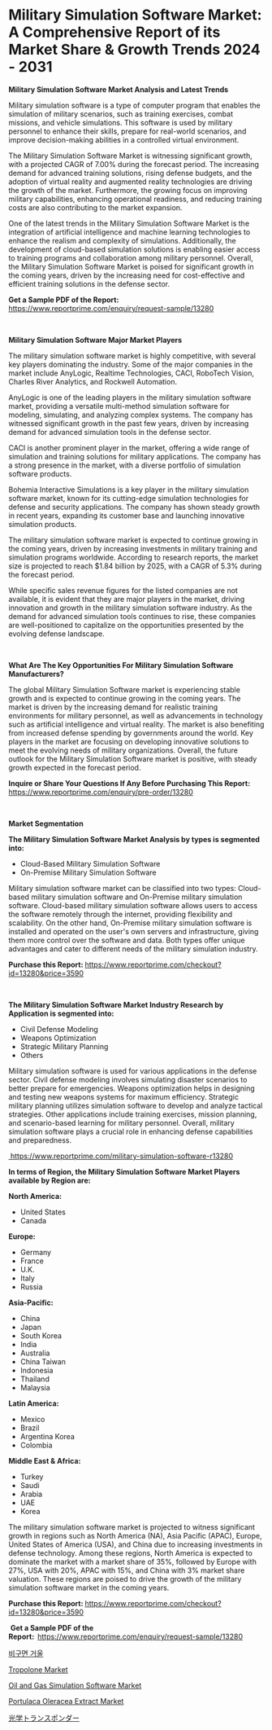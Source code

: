<p><h1>Military Simulation Software Market: A Comprehensive Report of its Market Share & Growth Trends 2024 - 2031</h1></p><p><strong>Military Simulation Software Market Analysis and Latest Trends</strong></p>
<p><p>Military simulation software is a type of computer program that enables the simulation of military scenarios, such as training exercises, combat missions, and vehicle simulations. This software is used by military personnel to enhance their skills, prepare for real-world scenarios, and improve decision-making abilities in a controlled virtual environment.</p><p>The Military Simulation Software Market is witnessing significant growth, with a projected CAGR of 7.00% during the forecast period. The increasing demand for advanced training solutions, rising defense budgets, and the adoption of virtual reality and augmented reality technologies are driving the growth of the market. Furthermore, the growing focus on improving military capabilities, enhancing operational readiness, and reducing training costs are also contributing to the market expansion.</p><p>One of the latest trends in the Military Simulation Software Market is the integration of artificial intelligence and machine learning technologies to enhance the realism and complexity of simulations. Additionally, the development of cloud-based simulation solutions is enabling easier access to training programs and collaboration among military personnel. Overall, the Military Simulation Software Market is poised for significant growth in the coming years, driven by the increasing need for cost-effective and efficient training solutions in the defense sector.</p></p>
<p><strong>Get a Sample PDF of the Report:&nbsp;</strong> <a href="https://www.reportprime.com/enquiry/request-sample/13280">https://www.reportprime.com/enquiry/request-sample/13280</a></p>
<p>&nbsp;</p>
<p><strong>Military Simulation Software Major Market Players</strong></p>
<p><p>The military simulation software market is highly competitive, with several key players dominating the industry. Some of the major companies in the market include AnyLogic, Realtime Technologies, CACI, RoboTech Vision, Charles River Analytics, and Rockwell Automation.</p><p>AnyLogic is one of the leading players in the military simulation software market, providing a versatile multi-method simulation software for modeling, simulating, and analyzing complex systems. The company has witnessed significant growth in the past few years, driven by increasing demand for advanced simulation tools in the defense sector.</p><p>CACI is another prominent player in the market, offering a wide range of simulation and training solutions for military applications. The company has a strong presence in the market, with a diverse portfolio of simulation software products.</p><p>Bohemia Interactive Simulations is a key player in the military simulation software market, known for its cutting-edge simulation technologies for defense and security applications. The company has shown steady growth in recent years, expanding its customer base and launching innovative simulation products.</p><p>The military simulation software market is expected to continue growing in the coming years, driven by increasing investments in military training and simulation programs worldwide. According to research reports, the market size is projected to reach $1.84 billion by 2025, with a CAGR of 5.3% during the forecast period.</p><p>While specific sales revenue figures for the listed companies are not available, it is evident that they are major players in the market, driving innovation and growth in the military simulation software industry. As the demand for advanced simulation tools continues to rise, these companies are well-positioned to capitalize on the opportunities presented by the evolving defense landscape.</p></p>
<p>&nbsp;</p>
<p><strong>What Are The Key Opportunities For Military Simulation Software Manufacturers?</strong></p>
<p><p>The global Military Simulation Software market is experiencing stable growth and is expected to continue growing in the coming years. The market is driven by the increasing demand for realistic training environments for military personnel, as well as advancements in technology such as artificial intelligence and virtual reality. The market is also benefiting from increased defense spending by governments around the world. Key players in the market are focusing on developing innovative solutions to meet the evolving needs of military organizations. Overall, the future outlook for the Military Simulation Software market is positive, with steady growth expected in the forecast period.</p></p>
<p><strong>Inquire or Share Your Questions If Any Before Purchasing This Report:</strong> <a href="https://www.reportprime.com/enquiry/pre-order/13280">https://www.reportprime.com/enquiry/pre-order/13280</a></p>
<p>&nbsp;</p>
<p><strong>Market Segmentation</strong></p>
<p><strong>The Military Simulation Software Market Analysis by types is segmented into:</strong></p>
<p><ul><li>Cloud-Based Military Simulation Software</li><li>On-Premise Military Simulation Software</li></ul></p>
<p><p>Military simulation software market can be classified into two types: Cloud-based military simulation software and On-Premise military simulation software. Cloud-based military simulation software allows users to access the software remotely through the internet, providing flexibility and scalability. On the other hand, On-Premise military simulation software is installed and operated on the user's own servers and infrastructure, giving them more control over the software and data. Both types offer unique advantages and cater to different needs of the military simulation industry.</p></p>
<p><strong>Purchase this Report:&nbsp;</strong><a href="https://www.reportprime.com/checkout?id=13280&price=3590">https://www.reportprime.com/checkout?id=13280&price=3590</a></p>
<p>&nbsp;</p>
<p><strong>The Military Simulation Software Market Industry Research by Application is segmented into:</strong></p>
<p><ul><li>Civil Defense Modeling</li><li>Weapons Optimization</li><li>Strategic Military Planning</li><li>Others</li></ul></p>
<p><p>Military simulation software is used for various applications in the defense sector. Civil defense modeling involves simulating disaster scenarios to better prepare for emergencies. Weapons optimization helps in designing and testing new weapons systems for maximum efficiency. Strategic military planning utilizes simulation software to develop and analyze tactical strategies. Other applications include training exercises, mission planning, and scenario-based learning for military personnel. Overall, military simulation software plays a crucial role in enhancing defense capabilities and preparedness.</p></p>
<p><a href="https://www.reportprime.com/military-simulation-software-r13280">&nbsp;https://www.reportprime.com/military-simulation-software-r13280</a></p>
<p><strong>In terms of Region, the Military Simulation Software Market Players available by Region are:</strong></p>
<p>
    <p> <strong> North America: </strong>
        <ul>
            <li>United States</li>
            <li>Canada</li>
        </ul>
        </p> 
    <p> <strong> Europe: </strong>
        <ul>
            <li>Germany</li>
            <li>France</li>
            <li>U.K.</li>
            <li>Italy</li>
            <li>Russia</li>
        </ul>
        </p> 
    <p> <strong> Asia-Pacific: </strong>
        <ul>
            <li>China</li>
            <li>Japan</li>
            <li>South Korea</li>
            <li>India</li>
            <li>Australia</li>
            <li>China Taiwan</li>
            <li>Indonesia</li>
            <li>Thailand</li>
            <li>Malaysia</li>
        </ul>
        </p> 
    <p> <strong> Latin America: </strong>
        <ul>
            <li>Mexico</li>
            <li>Brazil</li>
            <li>Argentina Korea</li>
            <li>Colombia</li>
        </ul>
        </p> 
    <p> <strong> Middle East & Africa: </strong>
        <ul>
            <li>Turkey</li>
            <li>Saudi</li>
            <li>Arabia</li>
            <li>UAE</li>
            <li>Korea</li>
        </ul>
    </p>
    </p>
<p><p>The military simulation software market is projected to witness significant growth in regions such as North America (NA), Asia Pacific (APAC), Europe, United States of America (USA), and China due to increasing investments in defense technology. Among these regions, North America is expected to dominate the market with a market share of 35%, followed by Europe with 27%, USA with 20%, APAC with 15%, and China with 3% market share valuation. These regions are poised to drive the growth of the military simulation software market in the coming years.</p></p>
<p><strong>Purchase this Report: </strong><a href="https://www.reportprime.com/checkout?id=13280&price=3590">https://www.reportprime.com/checkout?id=13280&price=3590</a></p>
<p>&nbsp;<strong>Get a Sample PDF of the Report:&nbsp;&nbsp;</strong><a href="https://www.reportprime.com/enquiry/request-sample/13280">https://www.reportprime.com/enquiry/request-sample/13280</a></p>
<p><strong></strong></p>
<p><p><a href="https://medium.com/@kelsiorphy/%EB%B9%84%EA%B5%AC%EB%A9%B4-%EB%AF%B8%EB%9F%AC-%EC%8B%9C%EC%9E%A5-%EB%8F%99%ED%96%A5-%EB%B0%8F-%EC%8B%9C%EC%9E%A5-%EB%B6%84%EC%84%9D%EC%9D%80-2024-2031%EB%85%84%EA%B9%8C%EC%A7%80-%EC%98%88%EC%B8%A1%EB%90%A9%EB%8B%88%EB%8B%A4-3cbdc4913b15">비구면 거울</a></p><p><a href="https://issuu.com/reportprime-2/docs/tropolone-market-size-2030.pptx">Tropolone Market</a></p><p><a href="https://github.com/jj19131/Market-Research-Report-List-2/blob/main/oil-and-gas-simulation-software-market.md">Oil and Gas Simulation Software Market</a></p><p><a href="https://issuu.com/reportprime-2/docs/portulaca-oleracea-extract-market-size-2030.pptx">Portulaca Oleracea Extract Market</a></p><p><a href="https://github.com/EthanMorar2011/Market-Research-Report-List-1/blob/main/627382624396.md">光学トランスポンダー</a></p></p>